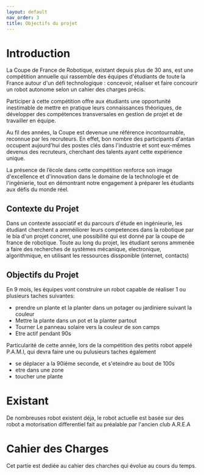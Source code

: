 ```yaml
---
layout: default
nav_order: 3
title: Objectifs du projet
---
```


# Introduction

La Coupe de France de Robotique, existant depuis plus de 30 ans, est une compétition annuelle qui rassemble des équipes d'étudiants de toute la France autour d'un défi technologique : concevoir, réaliser et faire concourir un robot autonome selon un cahier des charges précis.  

Participer à cette compétition offre aux étudiants une opportunité inestimable de mettre en pratique leurs connaissances théoriques, de développer des compétences transversales en gestion de projet et de travailler en équipe. 

Au fil des années, la Coupe est devenue une référence incontournable, reconnue par les recruteurs. En effet, bon nombre des participants d'antan occupent aujourd'hui des postes clés dans l'industrie et sont eux-mêmes devenus des recruteurs, cherchant des talents ayant cette expérience unique.  

La présence de l’école dans cette compétition renforce son image d'excellence et d'innovation dans le domaine de la technologie et de l'ingénierie, tout en démontrant notre engagement à préparer les étudiants aux défis du monde réel. 

## Contexte du Projet

Dans un contexte associatif et du parcours d'étude en ingénieurie, les étudiant cherchent a amméiliorer leurs competences dans la robotique par le bia d'un projet concret, une possibilité qui est donné par la coupe de france de robotique. 
Toute au long du projet, les étudiant serons ammenée a faire des recherches de systèmes mécanique, electronique, algorithmique, en utilisant les ressources dissponible (internet, contacts)

## Objectifs du Projet

En 9 mois, les équipes vont construire un robot capable de réaliser 1 ou plusieurs taches suivantes:


  - prendre un plante et la planter dans un potager ou jardiniere suivant la couleur
  - Mettre la plante dans un pot et la planter partout
  - Tourner Le panneau solaire vers la couleur de son camps
  - Etre actif pendant 90s

Particularité de cette année, lors de la compétition des petits robot appelé P.A.M.I, qui devra faire une ou pulusieurs taches également

  - se déplacer a la 90iéme seconde, et s'eteindre au bout de 100s
  - etre dans une zone
  - toucher une plante

# Existant

De nombreuses robot existent déja, le robot actuelle est basée sur des robot a motorisation differentiel fait au préalable par l'ancien club A.R.E.A

# Cahier des Charges

Cet partie est dediée au cahier des charches qui évolue au cours du temps.
